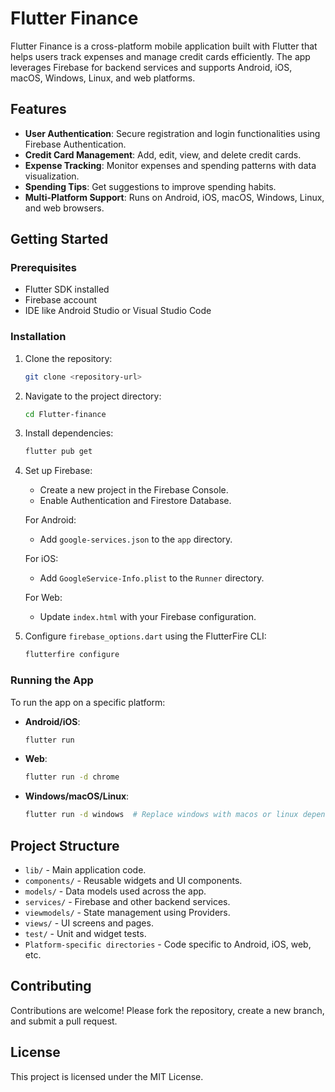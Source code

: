 # Flutter Finance

Flutter Finance is a cross-platform mobile application built with Flutter that helps users track expenses and manage credit cards efficiently. The app leverages Firebase for backend services and supports Android, iOS, macOS, Windows, Linux, and web platforms.

## Features

- **User Authentication**: Secure registration and login functionalities using Firebase Authentication.
- **Credit Card Management**: Add, edit, view, and delete credit cards.
- **Expense Tracking**: Monitor expenses and spending patterns with data visualization.
- **Spending Tips**: Get suggestions to improve spending habits.
- **Multi-Platform Support**: Runs on Android, iOS, macOS, Windows, Linux, and web browsers.

## Getting Started

### Prerequisites

- Flutter SDK installed
- Firebase account
- IDE like Android Studio or Visual Studio Code

### Installation

1. Clone the repository:
   ```bash
   git clone <repository-url>
   ```
2. Navigate to the project directory:
   ```bash
   cd Flutter-finance
   ```
3. Install dependencies:
   ```bash
   flutter pub get
   ```
4. Set up Firebase:

   - Create a new project in the Firebase Console.
   - Enable Authentication and Firestore Database.

   For Android:

   - Add `google-services.json` to the `app` directory.

   For iOS:

   - Add `GoogleService-Info.plist` to the `Runner` directory.

   For Web:

   - Update `index.html` with your Firebase configuration.

5. Configure `firebase_options.dart` using the FlutterFire CLI:
   ```bash
   flutterfire configure
   ```

### Running the App

To run the app on a specific platform:

- **Android/iOS**:
  ```bash
  flutter run
  ```
- **Web**:
  ```bash
  flutter run -d chrome
  ```
- **Windows/macOS/Linux**:
  ```bash
  flutter run -d windows  # Replace windows with macos or linux depending on your platform.
  ```

## Project Structure

- `lib/` - Main application code.
- `components/` - Reusable widgets and UI components.
- `models/` - Data models used across the app.
- `services/` - Firebase and other backend services.
- `viewmodels/` - State management using Providers.
- `views/` - UI screens and pages.
- `test/` - Unit and widget tests.
- `Platform-specific directories` - Code specific to Android, iOS, web, etc.

## Contributing

Contributions are welcome! Please fork the repository, create a new branch, and submit a pull request.

## License

This project is licensed under the MIT License.
